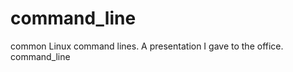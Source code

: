 command_line
============
common Linux command lines.  A presentation I gave to the office.
command_line

